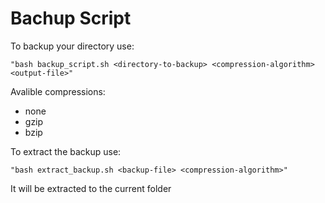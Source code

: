 # Bachup Script

To backup your directory use:

```
"bash backup_script.sh <directory-to-backup> <compression-algorithm> <output-file>"
```
Avalible compressions:
- none
- gzip
- bzip

To extract the backup use:

```
"bash extract_backup.sh <backup-file> <compression-algorithm>"
```
It will be extracted to the current folder